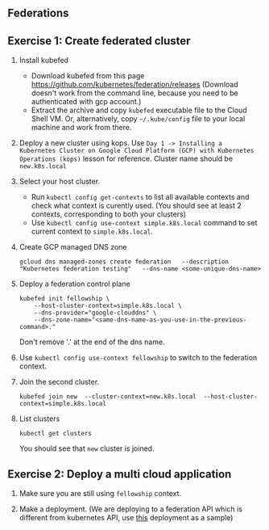 ## Federations

## Exercise 1: Create federated cluster 

1. Install kubefed
    * Download kubefed from this page https://github.com/kubernetes/federation/releases (Download doesn't work from the command line, because you need to be authenticated with gcp account.)
    * Extract the archive and copy `kubefed` executable file to the Cloud Shell VM. Or, alternatively, copy `~/.kube/config` file to your local machine and work from there.

1. Deploy a new cluster using kops. Use `Day 1 -> Installing a Kubernetes Cluster on Google Cloud Platform (GCP) with Kubernetes Operations (kops)`   lesson for reference. Cluster name should be `new.k8s.local` 

1.  Select your host cluster. 
    * Run `kubectl config get-contexts` to list all available contexts and check what context is curently used. (You should see at least 2 contexts, corresponding to both your clusters)
    * Use `kubectl config use-context simple.k8s.local` command to set current context to `simple.k8s.local`.

1. Create GCP managed DNS zone
    ```
    gcloud dns managed-zones create federation   --description "Kubernetes federation testing"   --dns-name <some-unique-dns-name> 
    ```

1. Deploy a federation control plane  
    ```
    kubefed init fellowship \
        --host-cluster-context=simple.k8s.local \
        --dns-provider="google-clouddns" \
        --dns-zone-name="<same-dns-name-as-you-use-in-the-previous-command>."
    ```
    Don't remove '.' at the end of the dns name.

1. Use `kubectl config use-context fellowship` to switch to the federation context.

1. Join the second cluster.
    ```
    kubefed join new  --cluster-context=new.k8s.local  --host-cluster-context=simple.k8s.local
    ```

1. List clusters
    ```
    kubectl get clusters
    ```
    You should see that `new` cluster is joined.

## Exercise 2: Deploy a multi cloud application

1. Make sure you are still using `fellowship` context.

1. Make a deployment. (We are deploying to a federation API which is different from kubernetes API, use [this](https://github.com/madeden/blogposts/blob/master/k8s-federation/src/manifests/microbots-ds.yaml) deployment as a sample)

